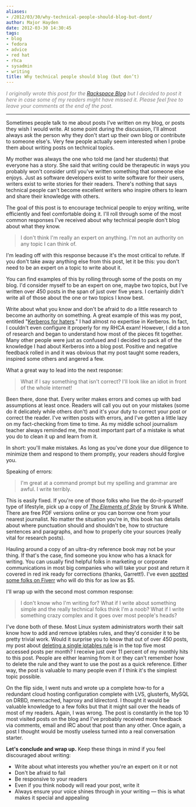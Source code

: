 ```yaml
---
aliases:
- /2012/03/30/why-technical-people-should-blog-but-dont/
author: Major Hayden
date: 2012-03-30 14:30:45
tags:
- blog
- fedora
- advice
- red hat
- rhca
- sysadmin
- writing
title: Why technical people should blog (but don’t)
---
```


<em style="color: grey;">I originally wrote this post for the <a href="http://www.rackspace.com/blog/why-technical-people-should-blog-but-dont/">Rackspace Blog</a> but I decided to post it here in case some of my readers might have missed it. Please feel free to leave your comments at the end of the post.</em>

* * *

Sometimes people talk to me about posts I've written on my blog, or posts they wish I would write. At some point during the discussion, I'll almost always ask the person why they don't start up their own blog or contribute to someone else's. Very few people actually seem interested when I probe them about writing posts on technical topics.</p>

My mother was always the one who told me (and her students) that everyone has a story. She said that writing could be therapeutic in ways you probably won't consider until you've written something that someone else enjoys. Just as software developers exist to write software for their users, writers exist to write stories for their readers. There's nothing that says technical people can't become excellent writers who inspire others to learn and share their knowledge with others.

The goal of this post is to encourage technical people to enjoy writing, write efficiently and feel comfortable doing it. I'll roll through some of the most common responses I've received about why technical people don't blog about what they know.

> I don't think I'm really an expert on anything. I'm not an authority on any topic I can think of.

I'm leading off with this response because it's the most critical to refute. If you don't take away anything else from this post, let it be this: you don't need to be an expert on a topic to write about it.

You can find examples of this by rolling through some of the posts on my blog. I'd consider myself to be an expert on one, maybe two topics, but I've written over 450 posts in the span of just over five years. I certainly didn't write all of those about the one or two topics I know best.

Write about what you know and don't be afraid to do a little research to become an authority on something. A great example of this was my post, entitled "[Kerberos for haters][1]." I had almost no expertise in Kerberos. In fact, I couldn't even configure it properly for my RHCA exam! However, I did a ton of research and began to understand how most of the pieces fit together. Many other people were just as confused and I decided to pack all of the knowledge I had about Kerberos into a blog post. Positive and negative feedback rolled in and it was obvious that my post taught some readers, inspired some others and angered a few.

What a great way to lead into the next response:

> What if I say something that isn't correct? I'll look like an idiot in front of the whole internet!

Been there, done that. Every writer makes errors and comes up with bad assumptions at least once. Readers will call you out on your mistakes (some do it delicately while others don't) and it's your duty to correct your post or correct the reader. I've written posts with errors, and I've gotten a little lazy on my fact-checking from time to time. As my middle school journalism teacher always reminded me, the most important part of a mistake is what you do to clean it up and learn from it.

In short: you'll make mistakes. As long as you've done your due diligence to minimize them and respond to them promptly, your readers should forgive you.

Speaking of errors:

> I'm great at a command prompt but my spelling and grammar are awful. I write terribly.

This is easily fixed. If you're one of those folks who live the do-it-yourself type of lifestyle, pick up a copy of [_The Elements of Style_][2] by Strunk & White. There are free PDF versions online or you can borrow one from your nearest journalist. No matter the situation you're in, this book has details about where punctuation should and shouldn't be, how to structure sentences and paragraphs, and how to properly cite your sources (really vital for research posts).

Hauling around a copy of an ultra-dry reference book may not be your thing. If that's the case, find someone you know who has a knack for writing. You can usually find helpful folks in marketing or corporate communications in most big companies who will take your post and return it covered in red ink ready for corrections (thanks, Garrett!). I've even [spotted some folks on Fiverr][3] who will do this for as low as $5.

I'll wrap up with the second most common response:

> I don't know who I'm writing for? What if I write about something simple and the really technical folks think I'm a noob? What if I write something crazy complex and it goes over most people's heads?

I've done both of these. Most Linux system administrators worth their salt know how to add and remove iptables rules, and they'd consider it to be pretty trivial work. Would it surprise you to know that out of over 450 posts, my post about [deleting a single iptables rule][4] is in the top five most accessed posts per month? I receive just over 11 percent of my monthly hits to this post. People are either learning from it or they can't remember how to delete the rule and they want to use the post as a quick reference. Either way, the post is valuable to many people even if I think it's the simplest topic possible.

On the flip side, I went nuts and wrote up a complete how-to for a redundant cloud hosting configuration complete with LVS, glusterfs, MySQL on DRBD, memcached, haproxy and ldirectord. I thought it would be valuable knowledge to a few folks but that it might sail over the heads of most of my readers. Again, I was wrong. The post is constantly in the top 10 most visited posts on the blog and I've probably received more feedback via comments, email and IRC about that post than any other. Once again, a post I thought would be mostly useless turned into a real conversation starter.

**Let's conclude and wrap up.** Keep these things in mind if you feel discouraged about writing:

  * Write about what interests you whether you're an expert on it or not
  * Don't be afraid to fail
  * Be responsive to your readers
  * Even if you think nobody will read your post, write it
  * Always ensure your voice shines through in your writing — this is what makes it special and appealing

 [1]: /2012/02/02/kerberos-for-haters/
 [2]: http://en.wikipedia.org/wiki/The_Elements_of_Style
 [3]: http://fiverr.com/categories/all/tags/proofreading/order/latest/pages/1
 [4]: /2007/02/09/delete-single-iptables-rules/
